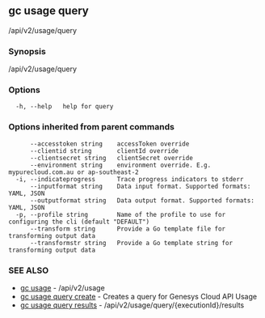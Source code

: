 ## gc usage query

/api/v2/usage/query

### Synopsis

/api/v2/usage/query

### Options

```
  -h, --help   help for query
```

### Options inherited from parent commands

```
      --accesstoken string    accessToken override
      --clientid string       clientId override
      --clientsecret string   clientSecret override
      --environment string    environment override. E.g. mypurecloud.com.au or ap-southeast-2
  -i, --indicateprogress      Trace progress indicators to stderr
      --inputformat string    Data input format. Supported formats: YAML, JSON
      --outputformat string   Data output format. Supported formats: YAML, JSON
  -p, --profile string        Name of the profile to use for configuring the cli (default "DEFAULT")
      --transform string      Provide a Go template file for transforming output data
      --transformstr string   Provide a Go template string for transforming output data
```

### SEE ALSO

* [gc usage](gc_usage.html)	 - /api/v2/usage
* [gc usage query create](gc_usage_query_create.html)	 - Creates a query for Genesys Cloud API Usage
* [gc usage query results](gc_usage_query_results.html)	 - /api/v2/usage/query/{executionId}/results


